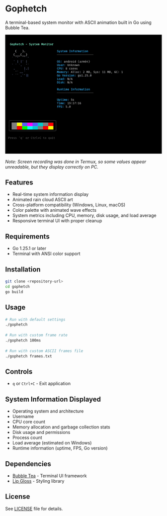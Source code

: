 # Gophetch

A terminal-based system monitor with ASCII animation built in Go using Bubble Tea.

<img src="gophetch-demo.gif" width="600" alt="Gophetch Demo">

*Note: Screen recording was done in Termux, so some values appear unreadable, but they display correctly on PC.*

## Features

- Real-time system information display
- Animated rain cloud ASCII art
- Cross-platform compatibility (Windows, Linux, macOS)
- Color palette with animated wave effects
- System metrics including CPU, memory, disk usage, and load average
- Responsive terminal UI with proper cleanup

## Requirements

- Go 1.25.1 or later
- Terminal with ANSI color support

## Installation

```bash
git clone <repository-url>
cd gophetch
go build
```

## Usage

```bash
# Run with default settings
./gophetch

# Run with custom frame rate
./gophetch 100ms

# Run with custom ASCII frames file
./gophetch frames.txt
```

## Controls

- `q` or `Ctrl+C` - Exit application

## System Information Displayed

- Operating system and architecture
- Username
- CPU core count
- Memory allocation and garbage collection stats
- Disk usage and permissions
- Process count
- Load average (estimated on Windows)
- Runtime information (uptime, FPS, Go version)

## Dependencies

- [Bubble Tea](https://github.com/charmbracelet/bubbletea) - Terminal UI framework
- [Lip Gloss](https://github.com/charmbracelet/lipgloss) - Styling library

## License

See [LICENSE](LICENSE) file for details.
